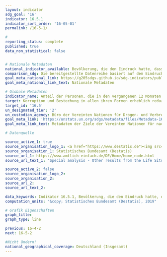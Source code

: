 ```yaml
---
layout: indicator
sdg_goal: '16'
indicator: 16.5.1
indicator_sort_order: '16-05-01'
permalink: /16-5-1/

#
reporting_status: complete
published: true
data_non_statistical: false


# Nationale Metadaten
national_indicator_available: Bevölkerung, die den Eindruck hatte, dass Beschäftigte des öffentlichen Dienstes bestechlich waren (während ihrer Interaktionen mit öffentlichen Einrichtungen in den vergangenen zwei Jahren) <br> Tatverdächtige Privatpersonen (Geber) im Rahmen von Korruptionsstraftaten
comparison_sdg: Die bereitgestellte Datenreihe basiert auf dem Eindruck der Bevölkerung, ob Beschäftigte des  öffentlichen Dienstes bestechlich sind anstelle der Frage ob eine Bestechung tatsächlich stattgefunden hat bzw. ob diese verlangt wurde.
goal_meta_national_link: https://g205sdgs.github.io/sdg-indicators/public/MetaDe/16.5.1.pdf
goal_meta_national_link_text: Nationale Metadaten

# Globale Metadaten
indicator_name: Anteil der Personen, die in den vergangenen 12 Monaten mindestens einen Kontakt zu einem öffentlichen Bediensteten hatten und diesem ein Bestechungsgeld gezahlt haben oder von diesen um eine Bestechung gebeten wurden
target: Korruption und Bestechung in allen ihren Formen erheblich reduzieren
target_id: '16.5'
un_designated_tier: '2'
un_custodian_agency: Büro der Vereinten Nationen für Drogen- und Verbrechensbekämpfung (UNODC)
goal_meta_link: 'https://unstats.un.org/sdgs/metadata/files/Metadata-16-05-01.pdf'
goal_meta_link_text: Metadaten der Ziele der Vereinten Nationen für nachhaltige Entwicklung

# Datenquelle

source_active_1: true
source_organisation_logo_1: <a href="https://www.destatis.de"><img src="https://g205sdgs.github.io/sdg-indicators/public/logos/destatis.png" alt="Logo Destatis" /></a>
source_organisation_1: Statistisches Bundesamt (Destatis)
source_url_1: https://www.amtlich-einfach.de/DE/Home/home_node.html
source_url_text_1: "Special analysis - Other results from the Life Situation Survey"

source_active_2: false
source_organisation_logo_2:
source_organisation_2:
source_url_2:
source_url_text_2:

data_keywords: Indikator 16.5.1, Bevölkerung, die den Eindruck hatte, dass Beschäftigte des öffentlichen Dienstes bestechlich waren (während ihrer Interaktionen mit öffentlichen Einrichtungen in den vergangenen zwei Jahren), Tatverdächtige Privatpersonen (Geber) im Rahmen von Korruptionsstraftaten, Büro der Vereinten Nationen für Drogen- und Verbrechensbekämpfung (UNODC)
computation_units: "&copy; Statistisches Bundesamt (Destatis), 2019"

# Grafik Eigenschaften
graph_title:
graph_type: line

previous: 16-4-2
next: 16-5-2

#Nicht ändern!
national_geographical_coverage: Deutschland (Insgesamt)
---
```

